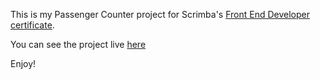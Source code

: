 This is my Passenger Counter project for Scrimba's [Front End Developer certificate](https://scrimba.com/learn/frontend). 

You can see the project live [here](https://zenidith.github.io/passenger-counter/) 

Enjoy!